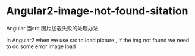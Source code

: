 # Angular2-image-not-found-sitation
Angular 当src 图片加载失败的处理办法.   


In Angular2 when we use src to load picture , If the img not found we need to do some error image load
